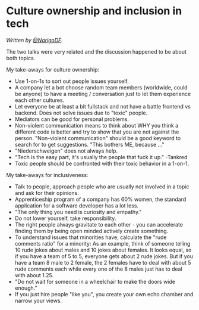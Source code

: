 # Culture ownership and inclusion in tech

*Written by [@NarigoDF](https://twitter.com/NarigoDF).*

The two talks were very related and the discussion happened to be about both topics.

My take-aways for culture ownership:
- Use 1-on-1s to sort out people issues yourself.
- A company let a bot choose random team members (worldwide, could be anyone) to have a meeting / conversation just to let them experience each other cultures.
- Let everyone be at least a bit fullstack and not have a battle frontend vs backend. Does not solve issues due to "toxic" people.
- Mediators can be good for personal problems.
- Non-violent communication means to think about WHY you think a different code is better and try to show that you are not against the person. "Non-violent communication" should be a good keyword to search for to get suggestions. "This bothers ME, because ..."
- "Niederschweigen" does not always help.
- "Tech is the easy part, it's usually the people that fuck it up." -Tankred
- Toxic people should be confronted with their toxic behavior in a 1-on-1.

My take-aways for inclusiveness:
- Talk to people, approach people who are usually not involved in a topic and ask for their opinions.
- Apprenticeship program of a company has 60% women, the standard application for a software developer has a lot less.
- "The only thing you need is curiosity and empathy."
- Do not lower yourself, take responsibility.
- The right people always gravitate to each other - you can accelerate finding them by being open minded actively create something.
- To understand issues that minorities have, calculate the "rude comments ratio" for a minority: As an example, think of someone telling 10 rude jokes about males and 10 jokes about females. It looks equal, so if you have a team of 5 to 5, everyone gets about 2 rude jokes. But if you have a team 8 male to 2 female, the 2 females have to deal with about 5 rude comments each while every one of the 8 males just has to deal with about 1.25.
- "Do not wait for someone in a wheelchair to make the doors wide enough."
- If you just hire people "like you", you create your own echo chamber and narrow your views.
